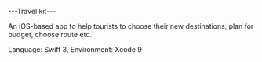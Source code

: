 ---Travel kit---

An iOS-based app to help tourists to choose their new destinations, plan for budget, choose route etc. 

Language: Swift 3,
Environment: Xcode 9
